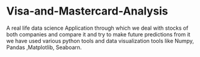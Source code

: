 # Visa-and-Mastercard-Analysis
<p> A real life data science Application through which we deal with stocks of both companies and compare it and try to make future predictions from it we have used various python tools and data visualization tools like Numpy, Pandas ,Matplotlib, Seaboarn. </p>
